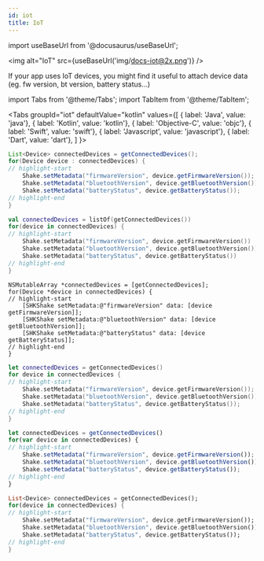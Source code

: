 ```yaml
---
id: iot
title: IoT
---
```


import useBaseUrl from '@docusaurus/useBaseUrl';

<img
  alt="IoT"
  src={useBaseUrl('img/docs-iot@2x.png')}
/>

If your app uses IoT devices, you might find it useful to attach device data (eg. fw version, bt version, battery status...)


import Tabs from '@theme/Tabs';
import TabItem from '@theme/TabItem';

<Tabs
  groupId="iot"
  defaultValue="kotlin"
  values={[
    { label: 'Java', value: 'java'},
    { label: 'Kotlin', value: 'kotlin'},
    { label: 'Objective-C', value: 'objc'},
    { label: 'Swift', value: 'swift'},
    { label: 'Javascript', value: 'javascript'},
    { label: 'Dart', value: 'dart'},
  ]
}>

<TabItem value="java">

```java title="App.java"
List<Device> connectedDevices = getConnectedDevices();
for(Device device : connectedDevices) { 
// highlight-start
    Shake.setMetadata("firmwareVersion", device.getFirmwareVersion());
    Shake.setMetadata("bluetoothVersion", device.getBluetoothVersion());
    Shake.setMetadata("batteryStatus", device.getBatteryStatus());
// highlight-end
}
```

</TabItem>

<TabItem value="kotlin">

```kotlin title="App.kt"
val connectedDevices = listOf(getConnectedDevices())
for(device in connectedDevices) {
// highlight-start
    Shake.setMetadata("firmwareVersion", device.getFirmwareVersion())
    Shake.setMetadata("bluetoothVersion", device.getBluetoothVersion())
    Shake.setMetadata("batteryStatus", device.getBatteryStatus())
// highlight-end
}
```

</TabItem>

<TabItem value="objc">

```objc title="App.m"
NSMutableArray *connectedDevices = [getConnectedDevices];
for(Device *device in connectedDevices) {
// highlight-start
    [SHKShake setMetadata:@"firmwareVersion" data: [device getFirmwareVersion]];
    [SHKShake setMetadata:@"bluetoothVersion" data: [device getBluetoothVersion]];
    [SHKShake setMetadata:@"batteryStatus" data: [device getBatteryStatus]];
// highlight-end
} 
```

</TabItem>

<TabItem value="swift">

```swift title="App.swift"
let connectedDevices = getConnectedDevices()
for device in connectedDevices {
// highlight-start
    Shake.setMetadata("firmwareVersion", device.getFirmwareVersion());
    Shake.setMetadata("bluetoothVersion", device.getBluetoothVersion());
    Shake.setMetadata("batteryStatus", device.getBatteryStatus());
// highlight-end
}
```

</TabItem>

<TabItem value="javascript">

```javascript title="App.js"
let connectedDevices = getConnectedDevices()
for(var device in connectedDevices) {
// highlight-start
    Shake.setMetadata("firmwareVersion", device.getFirmwareVersion());
    Shake.setMetadata("bluetoothVersion", device.getBluetoothVersion());
    Shake.setMetadata("batteryStatus", device.getBatteryStatus());
// highlight-end
}
```

</TabItem>

<TabItem value="dart">

```dart title="App.dart"
List<Device> connectedDevices = getConnectedDevices();
for(device in connectedDevices) { 
// highlight-start
    Shake.setMetadata("firmwareVersion", device.getFirmwareVersion());
    Shake.setMetadata("bluetoothVersion", device.getBluetoothVersion());
    Shake.setMetadata("batteryStatus", device.getBatteryStatus());
// highlight-end
}
```

</TabItem>

</Tabs>